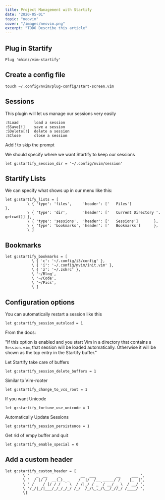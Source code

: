 ```yaml
---
title: Project Management with Startify
date: "2020-05-01"
topic: "neovim"
cover: "/images/neovim.png"
excerpt: "TODO Describe this article"
---
```


## Plug in Startify

```
Plug 'mhinz/vim-startify'
```

## Create a config file

```
touch ~/.config/nvim/plug-config/start-screen.vim
```

## Sessions

This plugin will let us manage our sessions very easily

```
:SLoad       load a session
:SSave[!]    save a session
:SDelete[!]  delete a session
:SClose      close a session
```

Add ! to skip the prompt

We should specify where we want Startify to keep our sessions

```
let g:startify_session_dir = '~/.config/nvim/session'
```

## Startify Lists

We can specify what shows up in our menu like this:

```
let g:startify_lists = [
          \ { 'type': 'files',     'header': ['   Files']            },
          \ { 'type': 'dir',       'header': ['   Current Directory '. getcwd()] },
          \ { 'type': 'sessions',  'header': ['   Sessions']       },
          \ { 'type': 'bookmarks', 'header': ['   Bookmarks']      },
          \ ]
```

## Bookmarks

```
let g:startify_bookmarks = [
            \ { 'c': '~/.config/i3/config' },
            \ { 'i': '~/.config/nvim/init.vim' },
            \ { 'z': '~/.zshrc' },
            \ '~/Blog',
            \ '~/Code',
            \ '~/Pics',
            \ ]
```

## Configuration options

You can automatically restart a session like this

```
let g:startify_session_autoload = 1
```

From the docs:

"If this option is enabled and you start Vim in a directory that contains a
`Session.vim`, that session will be loaded automatically. Otherwise it will be
shown as the top entry in the Startify buffer."

Let Startify take care of buffers

```
let g:startify_session_delete_buffers = 1
```

Similar to Vim-rooter

```
let g:startify_change_to_vcs_root = 1
```

If you want Unicode

```
let g:startify_fortune_use_unicode = 1
```

Automatically Update Sessions

```
let g:startify_session_persistence = 1
```

Get rid of empy buffer and quit

```
let g:startify_enable_special = 0
```

## Add a custom header

```
let g:startify_custom_header = [
        \ '   _  __     _         __  ___         __     ___ ',
        \ '  / |/ /  __(_)_ _    /  |/  /__ _____/ /    |_  |',
        \ ' /    / |/ / /  ` \  / /|_/ / _ `/ __/ _ \  / __/ ',
        \ '/_/|_/|___/_/_/_/_/ /_/  /_/\_,_/\__/_//_/ /____/ ',
        \]
```
